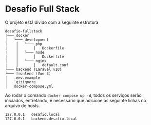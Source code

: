 # Desafio Full Stack

O projeto está divido com a seguinte estrutura

```
desafio-fullstack
|─── docker
│   └─── development
|    │   └─── php
|    │       │   Dockerfile
|    │   └─── node
|    │       │   Dockerfile
|    │   └─── nginx
|    │       │   default.conf
└─── backend (Laravel v10)
└─── frontend (Vue 3)
│   .env.example
│   .gitignore
│   docker-compose.yml
```

Ao rodar o comando `docker compose up -d`, todos os serviços serão iniciados, entretando, é necessário que adicione as seguinte linhas no arquivo de hosts.

```
127.0.0.1	desafio.local
127.0.0.1	backend.desafio.local
```







